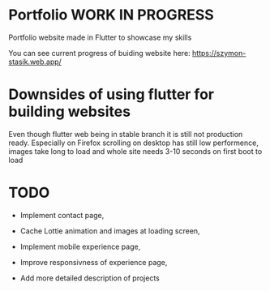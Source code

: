 # Portfolio WORK IN PROGRESS

Portfolio website made in Flutter to showcase my skills

You can see current progress of buiding website here: https://szymon-stasik.web.app/

# Downsides of using flutter for building websites

Even though flutter web being in stable branch it is still not production ready.
Especially on Firefox scrolling on desktop has still low performence,
images take long to load and whole site needs 3-10 seconds on first boot to load

# TODO

 - Implement contact page,
 
 - Cache Lottie animation and images at loading screen,
 
 - Implement mobile experience page,
 
 - Improve responsivness of experience page,
 
 - Add more detailed description of projects
